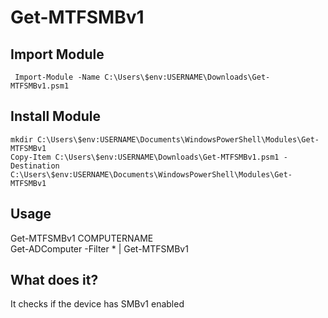 # Get-MTFSMBv1 
## Import Module
```
 Import-Module -Name C:\Users\$env:USERNAME\Downloads\Get-MTFSMBv1.psm1
```

## Install Module
```
mkdir C:\Users\$env:USERNAME\Documents\WindowsPowerShell\Modules\Get-MTFSMBv1
Copy-Item C:\Users\$env:USERNAME\Downloads\Get-MTFSMBv1.psm1 -Destination C:\Users\$env:USERNAME\Documents\WindowsPowerShell\Modules\Get-MTFSMBv1
```

## Usage
Get-MTFSMBv1 COMPUTERNAME <br />
Get-ADComputer -Filter * | Get-MTFSMBv1

## What does it?
It checks if the device has SMBv1 enabled
